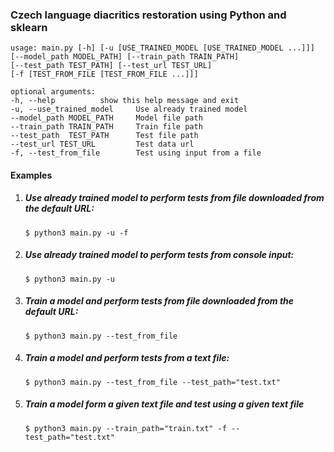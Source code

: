 
### Czech language diacritics restoration using Python and sklearn

```
usage: main.py [-h] [-u [USE_TRAINED_MODEL [USE_TRAINED_MODEL ...]]]
[--model_path MODEL_PATH] [--train_path TRAIN_PATH]
[--test_path TEST_PATH] [--test_url TEST_URL]
[-f [TEST_FROM_FILE [TEST_FROM_FILE ...]]]

optional arguments:
-h, --help 			show this help message and exit
-u, --use_trained_model  	Use already trained model
--model_path MODEL_PATH 	Model file path
--train_path TRAIN_PATH 	Train file path
--test_path  TEST_PATH		Test file path
--test_url TEST_URL 		Test data url
-f, --test_from_file		Test using input from a file
```

#### Examples

1) ##### Use already trained model to perform tests from file downloaded from the default URL:

	```
	$ python3 main.py -u -f
	```

2)  ##### Use already trained model to perform tests from console input:

	```
	$ python3 main.py -u
	```

3) ##### Train a model and perform tests from file downloaded from the default URL:

	```
	$ python3 main.py --test_from_file
	```

4) ##### Train a model and perform tests from a text file:

	```
	$ python3 main.py --test_from_file --test_path="test.txt"
	```
    
5) ##### Train a model form a given text file and test using a given text file

	```
	$ python3 main.py --train_path="train.txt" -f --test_path="test.txt"
	```
